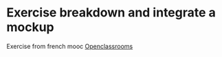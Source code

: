 # Exercise breakdown and integrate a mockup

Exercise from french mooc [Openclassrooms](https://openclassrooms.com/courses/decouper-une-maquette)

